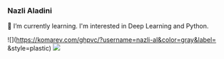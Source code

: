 ### Nazli Aladini
🌱 I’m currently learning. I'm interested in Deep Learning and Python.


<!--
**nazli-al/nazli-al** is a ✨ _special_ ✨ repository because its `README.md` (this file) appears on your GitHub profile.

Here are some ideas to get you started:

- 🔭 I’m currently working on ...
- 🌱 I’m currently learning ...
- 👯 I’m looking to collaborate on ...
- 🤔 I’m looking for help with ...
- 💬 Ask me about ...
- 📫 How to reach me: ...
- 😄 Pronouns: ...
- ⚡ Fun fact: ...
-->

![](https://komarev.com/ghpvc/?username=nazli-al&color=gray&label= &style=plastic)
![](https://hit.yhype.me/github/profile?nazli-al=10488168)
